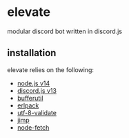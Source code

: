 # elevate

modular discord bot written in discord.js

## installation

elevate relies on the following:
- [node.js v14](https://nodejs.org)
- [discord.js v13](https://www.npmjs.com/package/discord.js)
- [bufferutil](https://www.npmjs.com/package/bufferutil)
- [erlpack](https://github.com/discord/erlpack)
- [utf-8-validate](https://www.npmjs.com/package/utf-8-validate)
- [jimp](https://www.npmjs.com/package/jimp)
- [node-fetch](https://www.npmjs.com/package/node-fetch)
